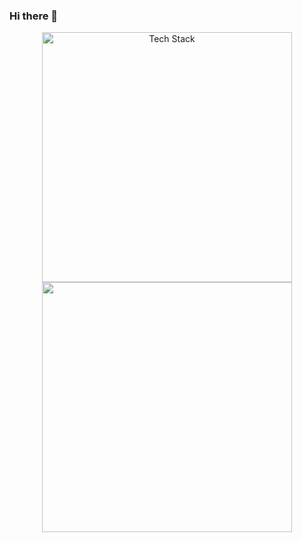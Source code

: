 ### Hi there 👋

<!--
**priyankapatelll/priyankapatelll** is a ✨ _special_ ✨ repository because its `README.md` (this file) appears on your GitHub profile.

Here are some ideas to get you started:

- 🔭 I’m currently working on ...
- 🌱 I’m currently learning ...
- 👯 I’m looking to collaborate on ...
- 🤔 I’m looking for help with ...
- 💬 Ask me about ...
- 📫 How to reach me: ...
- 😄 Pronouns: ...
- ⚡ Fun fact: ...
-->

<div align="center">


  <img width="400" alt="Tech Stack" src="https://user-images.githubusercontent.com/104874911/208569126-9f8c7cfb-cc93-4815-9ce2-8fcfbda1bf26.png">
    
  
  <img width="400" src="https://github-readme-stats.vercel.app/api/top-langs/?username=priyankapatelll&layout=compact&theme=vision-friendly-dark](https://github.com/anuraghazra/github-readme-stats)"/>
 
    
</div>





